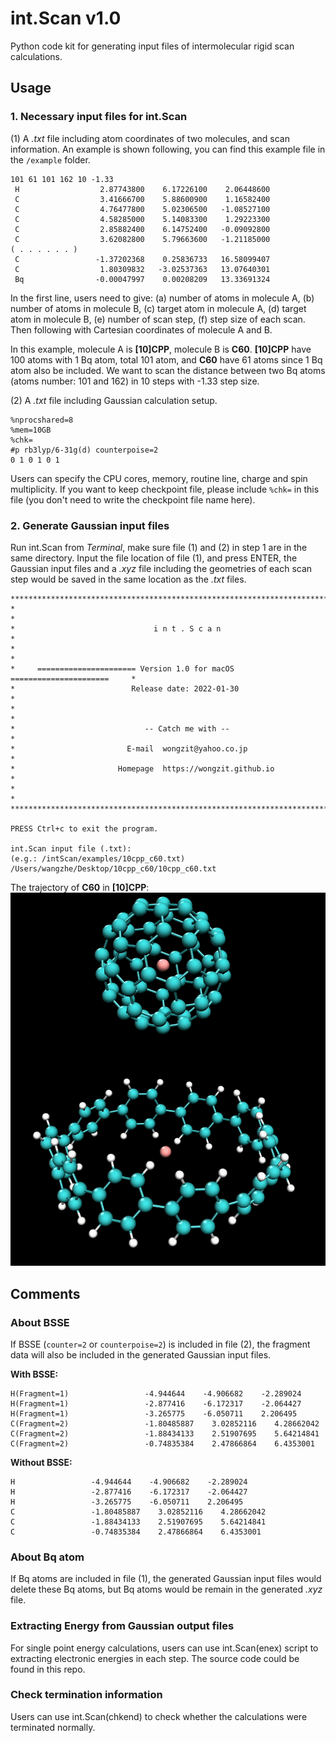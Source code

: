 # int.Scan v1.0

Python code kit for generating input files of intermolecular rigid scan calculations.

## Usage

### 1. Necessary input files for int.Scan

(1) A *.txt* file including atom coordinates of two molecules, and scan information. An example is shown following, you can find this example file in the `/example` folder.

```
101 61 101 162 10 -1.33
 H                  2.87743800    6.17226100    2.06448600
 C                  3.41666700    5.88600900    1.16582400
 C                  4.76477800    5.02306500   -1.08527100
 C                  4.58285000    5.14083300    1.29223300
 C                  2.85882400    6.14752400   -0.09092800
 C                  3.62082800    5.79663600   -1.21185000
( . . . . . . )
 C                 -1.37202368    0.25836733   16.58099407
 C                  1.80309832   -3.02537363   13.07640301
 Bq                -0.00047997    0.00208209   13.33691324
```

In the first line, users need to give: (a) number of atoms in molecule A, (b) number of atoms in molecule B, (c) target atom in molecule A, (d) target atom in molecule B, (e) number of scan step, (f) step size of each scan. Then following with Cartesian coordinates of molecule A and B.

In this example, molecule A is **[10]CPP**, molecule B is **C60**. **[10]CPP** have 100 atoms with 1 Bq atom, total 101 atom, and **C60** have 61 atoms since 1 Bq atom also be included. We want to scan the distance between two Bq atoms (atoms number: 101 and 162) in 10 steps with -1.33 step size.

(2) A *.txt* file including Gaussian calculation setup.
```
%nprocshared=8
%mem=10GB
%chk=
#p rb3lyp/6-31g(d) counterpoise=2
0 1 0 1 0 1
```

Users can specify the CPU cores, memory, routine line, charge and spin multiplicity. If you want to keep checkpoint file, please include `%chk=` in this file (you don't need to write the checkpoint file name here).

### 2. Generate Gaussian input files

Run int.Scan from *Terminal*, make sure file (1) and (2) in step 1 are in the same directory. Input the file location of file (1), and press ENTER, the Gaussian input files and a *.xyz* file including the geometries of each scan step would be saved in the same location as the *.txt* files.

```
*******************************************************************************
*                                                                             *
*                               i n t . S c a n                               *
*                                                                             *
*     ====================== Version 1.0 for macOS ======================     *
*                          Release date: 2022-01-30                           *
*                                                                             *
*                             -- Catch me with --                             *
*                         E-mail  wongzit@yahoo.co.jp                         *
*                       Homepage  https://wongzit.github.io                   *
*                                                                             *
*******************************************************************************

PRESS Ctrl+c to exit the program.

int.Scan input file (.txt):
(e.g.: /intScan/examples/10cpp_c60.txt)
/Users/wangzhe/Desktop/10cpp_c60/10cpp_c60.txt
```

The trajectory of **C60** in **[10]CPP**:
![](./c60_in_cpp.gif)

## Comments

### About BSSE
If BSSE (`counter=2` or `counterpoise=2`) is included in file (2), the fragment data will also be included in the generated Gaussian input files.

**With BSSE:**
```
H(Fragment=1)                 -4.944644    -4.906682    -2.289024
H(Fragment=1)                 -2.877416    -6.172317    -2.064427
H(Fragment=1)                 -3.265775    -6.050711    2.206495
C(Fragment=2)                 -1.80485887    3.02852116    4.28662042
C(Fragment=2)                 -1.88434133    2.51907695    5.64214841
C(Fragment=2)                 -0.74835384    2.47866864    6.4353001
```
**Without BSSE:**
```
H                 -4.944644    -4.906682    -2.289024
H                 -2.877416    -6.172317    -2.064427
H                 -3.265775    -6.050711    2.206495
C                 -1.80485887    3.02852116    4.28662042
C                 -1.88434133    2.51907695    5.64214841
C                 -0.74835384    2.47866864    6.4353001
```

### About Bq atom
If Bq atoms are included in file (1), the generated Gaussian input files would delete these Bq atoms, but Bq atoms would be remain in the generated *.xyz* file.

### Extracting Energy from Gaussian output files
For single point energy calculations, users can use int.Scan(enex) script to extracting electronic energies in each step. The source code could be found in this repo.

### Check termination information
Users can use int.Scan(chkend) to check whether the calculations were terminated normally.

